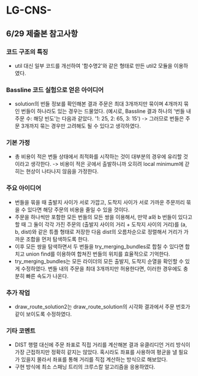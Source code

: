 # LG-CNS-

## 6/29 제출본 참고사항

### 코드 구조의 특징
- util 대신 일부 코드를 개선하여 '함수명2'와 같은 형태로 만든 util2 모듈을 이용하였다.

### Bassline 코드 실험으로 얻은 아이디어
- solution의 번들 정보를 확인해본 결과 주문은 최대 3개까지만 묶이며 4개까지 묶인 번들이 하나라도 있는 경우는 드물었다. (예시로, Bassline 결과 하나의 '번들 내 주문 수: 해당 빈도'는 다음과 같았다. '1: 25, 2: 65, 3: 15') -> 그러므로 번들은 주문 3개까지 묶는 경우만 고려해도 될 수 있다고 생각하였다.

### 기본 가정
- 총 비용이 적은 번들 상태에서 최적화를 시작하는 것이 대부분의 경우에 유리할 것이라고 생각한다. -> 비용이 적은 곳에서 출발하니까 오히려 local minimum에 갇히는 현상이 나타나지 않음을 가정한다.

### 주요 아이디어
- 번들을 묶을 때 출발지 사이가 서로 가깝고, 도착지 사이가 서로 가까운 주문끼리 묶을 수 있다면 해당 주문의 비용을 줄일 수 있을 것이다.
- 주문을 하나씩만 포함한 모든 번들의 모든 쌍을 이용해서, 만약 a와 b 번들이 있다고 할 때 그 둘이 각각 가진 주문의 (출발지 사이의 거리 + 도착지 사이의 거리)를 (a, b, dist)와 같은 튜플 형태로 저장한 다음 dist의 오름차순으로 정렬해서 거리가 가까운 조합을 먼저 탐색하도록 한다.
- 이후 모든 쌍을 탐색하면서 두 번들을 try_merging_bundles로 합칠 수 있다면 합치고 union find를 이용하여 합쳐진 번들의 위치를 효율적으로 기억한다.
- try_merging_bundles는 모든 라이더의 모든 출발지, 도착지 순열을 확인할 수 있게 수정하였다. 번들 내의 주문을 최대 3개까지만 허용한다면, 이러한 경우에도 충분히 빠른 속도가 나온다.

### 추가 작업
- draw_route_solution2는 draw_route_solution의 시각화 결과에서 주문 번호가 같이 보이도록 수정하였다.

### 기타 코멘트
- DIST 행렬 대신에 주문 좌표로 직접 거리를 계산해본 결과 유클리디언 거리 방식이 가장 근접하지만 정확히 같지는 않았다. 혹시라도 좌표를 사용하여 평균을 낼 필요가 있을지 몰라서 좌표를 통해 거리를 직접 계산하는 방식으로 해보았다.
- 구현 방식에 최소 스패닝 트리의 크루스칼 알고리즘을 응용하였다.
